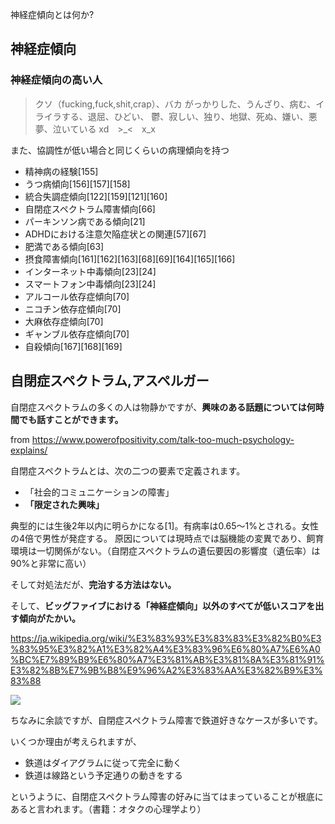 神経症傾向とは何か?



## 神経症傾向

### 神経症傾向の高い人

> クソ（fucking,fuck,shit,crap）、バカ
がっかりした、うんざり、病む、イライラする、退屈、ひどい、
鬱、寂しい、独り、地獄、死ぬ、嫌い、悪夢、泣いている
xd　>_<　x_x

また、協調性が低い場合と同じくらいの病理傾向を持つ

- 精神病の経験[155]
- うつ病傾向[156][157][158]
- 統合失調症傾向[122][159][121][160]
- 自閉症スペクトラム障害傾向[66]
- パーキンソン病である傾向[21]
- ADHDにおける注意欠陥症状との関連[57][67]
- 肥満である傾向[63]
- 摂食障害傾向[161][162][163][68][69][164][165][166]
- インターネット中毒傾向[23][24]
- スマートフォン中毒傾向[23][24]
- アルコール依存症傾向[70]
- ニコチン依存症傾向[70]
- 大麻依存症傾向[70]
- ギャンブル依存症傾向[70]
- 自殺傾向[167][168][169]



## 自閉症スペクトラム,アスペルガー

自閉症スペクトラムの多くの人は物静かですが、**興味のある話題については何時間でも話すことができます。**

from https://www.powerofpositivity.com/talk-too-much-psychology-explains/

自閉症スペクトラムとは、次の二つの要素で定義されます。

- 「社会的コミュニケーションの障害」
- **「限定された興味」**

典型的には生後2年以内に明らかになる[1]。有病率は0.65〜1%とされる。女性の4倍で男性が発症する。
原因については現時点では脳機能の変異であり、飼育環境は一切関係がない。（自閉症スペクトラムの遺伝要因の影響度（遺伝率）は90%と非常に高い）

そして対処法だが、**完治する方法はない。**

そして、**ビッグファイブにおける「神経症傾向」以外のすべてが低いスコアを出す傾向がたかい。**

https://ja.wikipedia.org/wiki/%E3%83%93%E3%83%83%E3%82%B0%E3%83%95%E3%82%A1%E3%82%A4%E3%83%96%E6%80%A7%E6%A0%BC%E7%89%B9%E6%80%A7%E3%81%AB%E3%81%8A%E3%81%91%E3%82%8B%E7%9B%B8%E9%96%A2%E3%83%AA%E3%82%B9%E3%83%88

<img src="https://en-c.jp/wp-content/uploads/2019/09/asd01.png">


ちなみに余談ですが、自閉症スペクトラム障害で鉄道好きなケースが多いです。

いくつか理由が考えられますが、

- 鉄道はダイアグラムに従って完全に動く
- 鉄道は線路という予定通りの動きをする

というように、自閉症スペクトラム障害の好みに当てはまっていることが根底にあると言われます。（書籍：オタクの心理学より）






